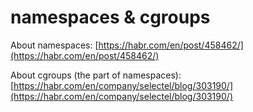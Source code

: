 # namespaces & cgroups

About namespaces: [https://habr.com/en/post/458462/](https://habr.com/en/post/458462/)

About cgroups (the part of namespaces): [https://habr.com/en/company/selectel/blog/303190/](https://habr.com/en/company/selectel/blog/303190/)
